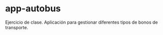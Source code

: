 # app-autobus
Ejercicio de clase.
Aplicación para gestionar diferentes tipos de bonos de transporte.
